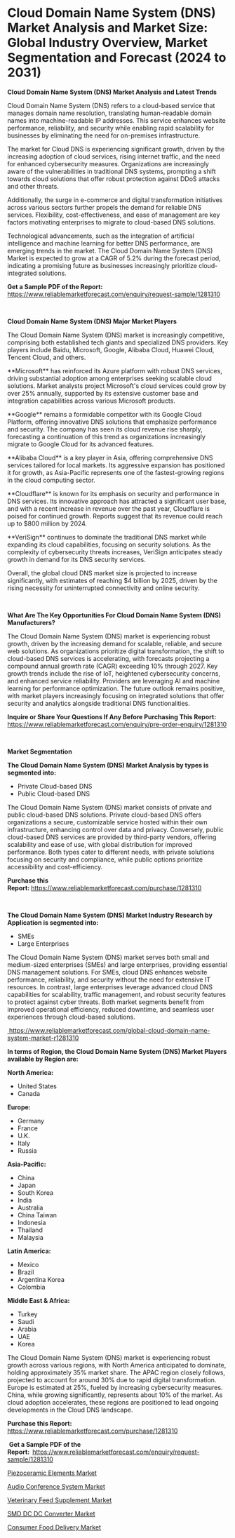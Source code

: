 <p><h1>Cloud Domain Name System (DNS) Market Analysis and Market Size: Global Industry Overview, Market Segmentation and Forecast (2024 to 2031)</h1></p><p><strong>Cloud Domain Name System (DNS) Market Analysis and Latest Trends</strong></p>
<p><p>Cloud Domain Name System (DNS) refers to a cloud-based service that manages domain name resolution, translating human-readable domain names into machine-readable IP addresses. This service enhances website performance, reliability, and security while enabling rapid scalability for businesses by eliminating the need for on-premises infrastructure.</p><p>The market for Cloud DNS is experiencing significant growth, driven by the increasing adoption of cloud services, rising internet traffic, and the need for enhanced cybersecurity measures. Organizations are increasingly aware of the vulnerabilities in traditional DNS systems, prompting a shift towards cloud solutions that offer robust protection against DDoS attacks and other threats.</p><p>Additionally, the surge in e-commerce and digital transformation initiatives across various sectors further propels the demand for reliable DNS services. Flexibility, cost-effectiveness, and ease of management are key factors motivating enterprises to migrate to cloud-based DNS solutions.</p><p>Technological advancements, such as the integration of artificial intelligence and machine learning for better DNS performance, are emerging trends in the market. The Cloud Domain Name System (DNS) Market is expected to grow at a CAGR of 5.2% during the forecast period, indicating a promising future as businesses increasingly prioritize cloud-integrated solutions.</p></p>
<p><strong>Get a Sample PDF of the Report:&nbsp;</strong> <a href="https://www.reliablemarketforecast.com/enquiry/request-sample/1281310?utm_campaign=1129&utm_medium=2&utm_source=Github&utm_content=ia&utm_term=30092024&utm_id=cloud-domain-name-system-dns">https://www.reliablemarketforecast.com/enquiry/request-sample/1281310</a></p>
<p>&nbsp;</p>
<p><strong>Cloud Domain Name System (DNS) Major Market Players</strong></p>
<p><p>The Cloud Domain Name System (DNS) market is increasingly competitive, comprising both established tech giants and specialized DNS providers. Key players include Baidu, Microsoft, Google, Alibaba Cloud, Huawei Cloud, Tencent Cloud, and others.</p><p>**Microsoft** has reinforced its Azure platform with robust DNS services, driving substantial adoption among enterprises seeking scalable cloud solutions. Market analysts project Microsoft's cloud services could grow by over 25% annually, supported by its extensive customer base and integration capabilities across various Microsoft products.</p><p>**Google** remains a formidable competitor with its Google Cloud Platform, offering innovative DNS solutions that emphasize performance and security. The company has seen its cloud revenue rise sharply, forecasting a continuation of this trend as organizations increasingly migrate to Google Cloud for its advanced features.</p><p>**Alibaba Cloud** is a key player in Asia, offering comprehensive DNS services tailored for local markets. Its aggressive expansion has positioned it for growth, as Asia-Pacific represents one of the fastest-growing regions in the cloud computing sector.</p><p>**Cloudflare** is known for its emphasis on security and performance in DNS services. Its innovative approach has attracted a significant user base, and with a recent increase in revenue over the past year, Cloudflare is poised for continued growth. Reports suggest that its revenue could reach up to $800 million by 2024.</p><p>**VeriSign** continues to dominate the traditional DNS market while expanding its cloud capabilities, focusing on security solutions. As the complexity of cybersecurity threats increases, VeriSign anticipates steady growth in demand for its DNS security services.</p><p>Overall, the global cloud DNS market size is projected to increase significantly, with estimates of reaching $4 billion by 2025, driven by the rising necessity for uninterrupted connectivity and online security.</p></p>
<p>&nbsp;</p>
<p><strong>What Are The Key Opportunities For Cloud Domain Name System (DNS) Manufacturers?</strong></p>
<p><p>The Cloud Domain Name System (DNS) market is experiencing robust growth, driven by the increasing demand for scalable, reliable, and secure web solutions. As organizations prioritize digital transformation, the shift to cloud-based DNS services is accelerating, with forecasts projecting a compound annual growth rate (CAGR) exceeding 10% through 2027. Key growth trends include the rise of IoT, heightened cybersecurity concerns, and enhanced service reliability. Providers are leveraging AI and machine learning for performance optimization. The future outlook remains positive, with market players increasingly focusing on integrated solutions that offer security and analytics alongside traditional DNS functionalities.</p></p>
<p><strong>Inquire or Share Your Questions If Any Before Purchasing This Report:</strong> <a href="https://www.reliablemarketforecast.com/enquiry/pre-order-enquiry/1281310?utm_campaign=1129&utm_medium=2&utm_source=Github&utm_content=ia&utm_term=30092024&utm_id=cloud-domain-name-system-dns">https://www.reliablemarketforecast.com/enquiry/pre-order-enquiry/1281310</a></p>
<p>&nbsp;</p>
<p><strong>Market Segmentation</strong></p>
<p><strong>The Cloud Domain Name System (DNS) Market Analysis by types is segmented into:</strong></p>
<p><ul><li>Private Cloud-based DNS</li><li>Public Cloud-based DNS</li></ul></p>
<p><p>The Cloud Domain Name System (DNS) market consists of private and public cloud-based DNS solutions. Private cloud-based DNS offers organizations a secure, customizable service hosted within their own infrastructure, enhancing control over data and privacy. Conversely, public cloud-based DNS services are provided by third-party vendors, offering scalability and ease of use, with global distribution for improved performance. Both types cater to different needs, with private solutions focusing on security and compliance, while public options prioritize accessibility and cost-efficiency.</p></p>
<p><strong>Purchase this Report:&nbsp;</strong><a href="https://www.reliablemarketforecast.com/purchase/1281310?utm_campaign=1129&utm_medium=2&utm_source=Github&utm_content=ia&utm_term=30092024&utm_id=cloud-domain-name-system-dns">https://www.reliablemarketforecast.com/purchase/1281310</a></p>
<p>&nbsp;</p>
<p><strong>The Cloud Domain Name System (DNS) Market Industry Research by Application is segmented into:</strong></p>
<p><ul><li>SMEs</li><li>Large Enterprises</li></ul></p>
<p><p>The Cloud Domain Name System (DNS) market serves both small and medium-sized enterprises (SMEs) and large enterprises, providing essential DNS management solutions. For SMEs, cloud DNS enhances website performance, reliability, and security without the need for extensive IT resources. In contrast, large enterprises leverage advanced cloud DNS capabilities for scalability, traffic management, and robust security features to protect against cyber threats. Both market segments benefit from improved operational efficiency, reduced downtime, and seamless user experiences through cloud-based solutions.</p></p>
<p><a href="https://www.reliablemarketforecast.com/global-cloud-domain-name-system-market-r1281310?utm_campaign=1129&utm_medium=2&utm_source=Github&utm_content=ia&utm_term=30092024&utm_id=cloud-domain-name-system-dns">&nbsp;https://www.reliablemarketforecast.com/global-cloud-domain-name-system-market-r1281310</a></p>
<p><strong>In terms of Region, the Cloud Domain Name System (DNS) Market Players available by Region are:</strong></p>
<p>
    <p> <strong> North America: </strong>
        <ul>
            <li>United States</li>
            <li>Canada</li>
        </ul>
        </p> 
    <p> <strong> Europe: </strong>
        <ul>
            <li>Germany</li>
            <li>France</li>
            <li>U.K.</li>
            <li>Italy</li>
            <li>Russia</li>
        </ul>
        </p> 
    <p> <strong> Asia-Pacific: </strong>
        <ul>
            <li>China</li>
            <li>Japan</li>
            <li>South Korea</li>
            <li>India</li>
            <li>Australia</li>
            <li>China Taiwan</li>
            <li>Indonesia</li>
            <li>Thailand</li>
            <li>Malaysia</li>
        </ul>
        </p> 
    <p> <strong> Latin America: </strong>
        <ul>
            <li>Mexico</li>
            <li>Brazil</li>
            <li>Argentina Korea</li>
            <li>Colombia</li>
        </ul>
        </p> 
    <p> <strong> Middle East & Africa: </strong>
        <ul>
            <li>Turkey</li>
            <li>Saudi</li>
            <li>Arabia</li>
            <li>UAE</li>
            <li>Korea</li>
        </ul>
    </p>
    </p>
<p><p>The Cloud Domain Name System (DNS) market is experiencing robust growth across various regions, with North America anticipated to dominate, holding approximately 35% market share. The APAC region closely follows, projected to account for around 30% due to rapid digital transformation. Europe is estimated at 25%, fueled by increasing cybersecurity measures. China, while growing significantly, represents about 10% of the market. As cloud adoption accelerates, these regions are positioned to lead ongoing developments in the Cloud DNS landscape.</p></p>
<p><strong>Purchase this Report: </strong><a href="https://www.reliablemarketforecast.com/purchase/1281310?utm_campaign=1129&utm_medium=2&utm_source=Github&utm_content=ia&utm_term=30092024&utm_id=cloud-domain-name-system-dns">https://www.reliablemarketforecast.com/purchase/1281310</a></p>
<p>&nbsp;<strong>Get a Sample PDF of the Report:&nbsp;&nbsp;</strong><a href="https://www.reliablemarketforecast.com/enquiry/request-sample/1281310?utm_campaign=1129&utm_medium=2&utm_source=Github&utm_content=ia&utm_term=30092024&utm_id=cloud-domain-name-system-dns">https://www.reliablemarketforecast.com/enquiry/request-sample/1281310</a></p>
<p><strong></strong></p>
<p><p><a href="https://issuu.com/reportprime-2/docs/piezoceramic-elements-market-size-2_f777b6cfdd84a6?utm_campaign=1129&utm_medium=2&utm_source=Github&utm_content=ia&utm_term=30092024&utm_id=cloud-domain-name-system-dns">Piezoceramic Elements Market</a></p><p><a href="https://www.linkedin.com/pulse/global-audio-conference-system-market-analysis-trends-forecasts-b6xpe?utm_campaign=1129&utm_medium=2&utm_source=Github&utm_content=ia&utm_term=30092024&utm_id=cloud-domain-name-system-dns">Audio Conference System Market</a></p><p><a href="https://www.linkedin.com/pulse/veterinary-feed-supplement-market-size-share-analysis-growth-sgqxf?utm_campaign=1129&utm_medium=2&utm_source=Github&utm_content=ia&utm_term=30092024&utm_id=cloud-domain-name-system-dns">Veterinary Feed Supplement Market</a></p><p><a href="https://issuu.com/reportprime-2/docs/smd-dc-dc-converter-market-size-203_39269469cb0b22?utm_campaign=1129&utm_medium=2&utm_source=Github&utm_content=ia&utm_term=30092024&utm_id=cloud-domain-name-system-dns">SMD DC DC Converter Market</a></p><p><a href="https://github.com/irishfasticzg0/Market-Research-Report-List-1/blob/main/consumer-food-delivery-market.md?utm_campaign=1129&utm_medium=2&utm_source=Github&utm_content=ia&utm_term=30092024&utm_id=cloud-domain-name-system-dns">Consumer Food Delivery Market</a></p></p>